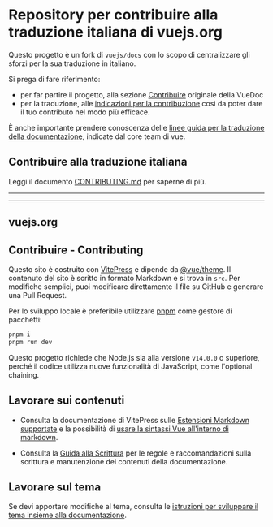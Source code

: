 # Repository per contribuire alla traduzione italiana di vuejs.org

Questo progetto è un fork di `vuejs/docs` con lo scopo di centralizzare gli sforzi per la sua traduzione in italiano.

Si prega di fare riferimento:

- per far partire il progetto, alla sezione [Contribuire](#contribuire---contributing) originale della VueDoc
- per la traduzione, alle [indicazioni per la contribuzione](CONTRIBUTING.md) così da poter dare il tuo contributo nel modo più efficace.

È anche importante prendere conoscenza delle [linee guida per la traduzione della documentazione](https://github.com/vuejs-translations/guidelines), indicate dal core team di vue.

## Contribuire alla traduzione italiana

Leggi il documento [CONTRIBUTING.md](CONTRIBUTING.md) per saperne di più.

---
---

## vuejs.org

## Contribuire - Contributing

Questo sito è costruito con [VitePress](https://github.com/vuejs/vitepress) e dipende da [@vue/theme](https://github.com/vuejs/vue-theme). Il contenuto del sito è scritto in formato Markdown e si trova in `src`. Per modifiche semplici, puoi modificare direttamente il file su GitHub e generare una Pull Request.

Per lo sviluppo locale è preferibile utilizzare [pnpm](https://pnpm.io/) come gestore di pacchetti:

```bash
pnpm i
pnpm run dev
```

Questo progetto richiede che Node.js sia alla versione `v14.0.0` o superiore, perché il codice utilizza nuove funzionalità di JavaScript, come l'optional chaining.


## Lavorare sui contenuti

- Consulta la documentazione di VitePress sulle [Estensioni Markdown supportate](https://vitepress.dev/guide/markdown) e la possibilità di [usare la sintassi Vue all'interno di markdown](https://vitepress.dev/guide/using-vue).

- Consulta la [Guida alla Scrittura](https://github.com/vuejs/docs/blob/main/.github/contributing/writing-guide.md) per le regole e raccomandazioni sulla scrittura e manutenzione dei contenuti della documentazione.

## Lavorare sul tema

Se devi apportare modifiche al tema, consulta le [istruzioni per sviluppare il tema insieme alla documentazione](https://github.com/vuejs/vue-theme#developing-with-real-content).
